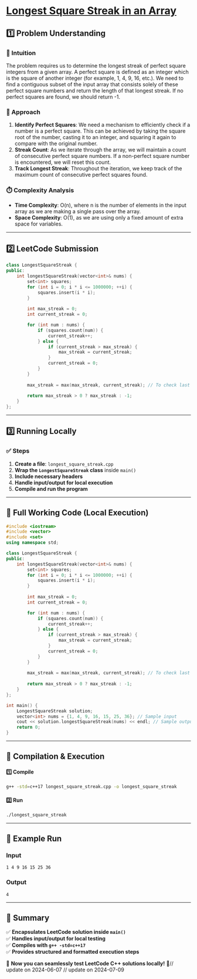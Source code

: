 # **[Longest Square Streak in an Array](https://leetcode.com/problems/longest-square-streak-in-an-array/description/)**  

## **1️⃣ Problem Understanding**  
### **📌 Intuition**  
The problem requires us to determine the longest streak of perfect square integers from a given array. A perfect square is defined as an integer which is the square of another integer (for example, 1, 4, 9, 16, etc.). We need to find a contiguous subset of the input array that consists solely of these perfect square numbers and return the length of that longest streak. If no perfect squares are found, we should return -1.

### **🚀 Approach**  
1. **Identify Perfect Squares**: We need a mechanism to efficiently check if a number is a perfect square. This can be achieved by taking the square root of the number, casting it to an integer, and squaring it again to compare with the original number.
2. **Streak Count**: As we iterate through the array, we will maintain a count of consecutive perfect square numbers. If a non-perfect square number is encountered, we will reset this count.
3. **Track Longest Streak**: Throughout the iteration, we keep track of the maximum count of consecutive perfect squares found.

### **⏱️ Complexity Analysis**  
- **Time Complexity**: O(n), where n is the number of elements in the input array as we are making a single pass over the array.
- **Space Complexity**: O(1), as we are using only a fixed amount of extra space for variables.

---  

## **2️⃣ LeetCode Submission**  
```cpp
class LongestSquareStreak {
public:
    int longestSquareStreak(vector<int>& nums) {
        set<int> squares;
        for (int i = 0; i * i <= 1000000; ++i) {
            squares.insert(i * i);
        }
        
        int max_streak = 0;
        int current_streak = 0;

        for (int num : nums) {
            if (squares.count(num)) {
                current_streak++;
            } else {
                if (current_streak > max_streak) {
                    max_streak = current_streak;
                }
                current_streak = 0;
            }
        }
        
        max_streak = max(max_streak, current_streak); // To check last streak
        
        return max_streak > 0 ? max_streak : -1;
    }
};  
```  

---  

## **3️⃣ Running Locally**  
### **✅ Steps**  
1. **Create a file**: `longest_square_streak.cpp`  
2. **Wrap the `LongestSquareStreak` class** inside `main()`  
3. **Include necessary headers**  
4. **Handle input/output for local execution**  
5. **Compile and run the program**  

---  

## **📝 Full Working Code (Local Execution)**  
```cpp
#include <iostream>
#include <vector>
#include <set>
using namespace std;

class LongestSquareStreak {
public:
    int longestSquareStreak(vector<int>& nums) {
        set<int> squares;
        for (int i = 0; i * i <= 1000000; ++i) {
            squares.insert(i * i);
        }
        
        int max_streak = 0;
        int current_streak = 0;

        for (int num : nums) {
            if (squares.count(num)) {
                current_streak++;
            } else {
                if (current_streak > max_streak) {
                    max_streak = current_streak;
                }
                current_streak = 0;
            }
        }
        
        max_streak = max(max_streak, current_streak); // To check last streak
        
        return max_streak > 0 ? max_streak : -1;
    }
};

int main() {
    LongestSquareStreak solution;
    vector<int> nums = {1, 4, 9, 16, 15, 25, 36}; // Sample input
    cout << solution.longestSquareStreak(nums) << endl; // Sample output
    return 0;
}
```  

---  

## **🔧 Compilation & Execution**  
#### **1️⃣ Compile**  
```bash
g++ -std=c++17 longest_square_streak.cpp -o longest_square_streak
```  

#### **2️⃣ Run**  
```bash
./longest_square_streak
```  

---  

## **🎯 Example Run**  
### **Input**  
```
1 4 9 16 15 25 36
```  
### **Output**  
```
4
```  

---  

## **📌 Summary**  
✅ **Encapsulates LeetCode solution inside `main()`**  
✅ **Handles input/output for local testing**  
✅ **Compiles with `g++ -std=c++17`**  
✅ **Provides structured and formatted execution steps**  

🚀 **Now you can seamlessly test LeetCode C++ solutions locally!** 🚀// update on 2024-06-07
// update on 2024-07-09
